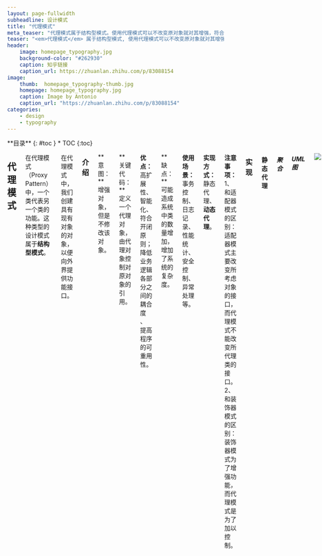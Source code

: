 ```yaml
---
layout: page-fullwidth
subheadline: 设计模式
title: "代理模式"
meta_teaser: "代理模式属于结构型模式。使用代理模式可以不改变原对象就对其增强，符合开闭原则。Spring aop的核心就是动态代理，所以学习代理模式是非常有必要的。"
teaser: "<em>代理模式</em> 属于结构型模式, 使用代理模式可以不改变原对象就对其增强，符合开闭原则。Spring aop的核心就是动态代理，所以学习代理模式是非常有必要的。"
header:
    image: homepage_typography.jpg
    background-color: "#262930"
    caption: 知乎链接
    caption_url: https://zhuanlan.zhihu.com/p/83088154
image:
    thumb:  homepage_typography-thumb.jpg
    homepage: homepage_typography.jpg
    caption: Image by Antonio
    caption_url: "https://zhuanlan.zhihu.com/p/83088154"
categories:
    - design
    - typography
---
```

<!--more-->

<div class="row">
<div class="medium-4 medium-push-8 columns" markdown="1">
<div class="panel radius" markdown="1">
**目录**
{: #toc }
*  TOC
{:toc}
</div>
</div><!-- /.medium-4.columns -->

<div class="medium-8 medium-pull-4 columns" markdown="1">

## 代理模式

在代理模式（Proxy Pattern）中，一个类代表另一个类的功能。这种类型的设计模式属于**结构型模式**。

在代理模式中，我们创建具有现有对象的对象，以便向外界提供功能接口。

### 介绍

**意图：**增强对象，但是不修改该对象。

**关键代码：**定义一个代理对象，由代理对象控制对原对象的引用。

**优点：** 高扩展性、智能化、符合开闭原则；降低业务逻辑各部分之间的耦合度 、 提高程序的可重用性。

**缺点：**可能造成系统中类的数量增加，增加了系统的复杂度。

**使用场景：** 事务控制、日志记录、性能统计、安全控制、异常处理等。

**实现方式：** 静态代理、**动态代理**。

**注意事项：** 1、和适配器模式的区别：适配器模式主要改变所考虑对象的接口，而代理模式不能改变所代理类的接口。 2、和装饰器模式的区别：装饰器模式为了增强功能，而代理模式是为了加以控制。

### 实现

#### 静态代理

##### 聚合

###### **UML图**

![](https://guanpeijia.github.io/images/blog/design/proxy/proxyuml.png)

##### **实例**

想租套房子，但是价格乱，房源难找。虽然可以自己慢慢找，但是住房中介有足够的房源，而且他们找房子这方面是专业的，所以让中介帮忙去找，自己只签合同，拿钱。

1.定义一个租房、退房的接口

```java
public interface HouseRenting {

    void renting();

    void checkedOut();
}
```

2.创建个人租房、退房的实现类

```java
public class IndividualRenting implements HouseRenting {

    @Override
    public void renting() {
        System.out.println("签合同");
        System.out.println("交租金");
        System.out.println("入住");
    }

    @Override
    public void checkedOut() {
        System.out.println("收拾个人物品");
        System.out.println("退押金");
    }
}
```

3.创建房屋中介代理类，代理租房、退房

```java
public class IntermediaryRenting implements HouseRenting {

    private HouseRenting houseRenting;

    public IntermediaryRenting(){}

    public IntermediaryRenting(HouseRenting houserenting){
        this.houseRenting = houserenting;
    }

    @Override
    public void renting() {
        System.out.println("找房源");
        System.out.println("谈合同");
        houseRenting.renting();
    }

    @Override
    public void checkedOut() {
        System.out.println("联系房东");
        System.out.println("验房");
        houseRenting.checkedOut();
        System.out.println("退房");
    }
}
```

4.测试代理

```java
public class RentingTest {

    @Test
    public void testTest(){
        HouseRenting houseRenting = new IntermediaryRenting(new IndividualRenting());
        houseRenting.renting();
    }
	//找房源
	//谈合同
	//签合同
	//交租金
	//入住
    
    @Test
    public void testCheckOut(){
        HouseRenting houseRenting = new IntermediaryRenting(new IndividualRenting());
        houseRenting.checkedOut();
    }
    //联系房东
    //验房
    //收拾个人物品
    //退押金
    //退房
}
```

##### 小结

使用聚合实现代理，代理对象和目标对象实现相同的接口，这样两个对象就拥有了所有接口方法，保证了对象内部结构一致。客户端调用的时候，不再实例化目标对象，而是实例化拥有目标对象实例的代理对象（构造函数或者set传入）。代理对象方法调用目标对象实例的相同方法前后可加入增强逻辑，实现代理。

#### 继承

##### 实例

还是上面那个实例，使用继承来增强。

1.建立代理类继承上例中的个人租房、退房的实现类

```java
public class IndividualRentingProxy extends IndividualRenting {

    @Override
    public void renting() {
        System.out.println("找房源");
        System.out.println("谈合同");
        super.renting();
    }

    @Override
    public void checkedOut() {
        System.out.println("联系房东");
        System.out.println("验房");
        super.checkedOut();
        System.out.println("退房");
    }
}
```

2.客户端调用

```java
	@Test
    public void IndividualRentingProxy(){
        IndividualRenting houseRenting = new IndividualRentingProxy();
        houseRenting.checkedOut();
        System.out.println("=================================");
        houseRenting.renting();
    }

//输出
联系房东
验房
收拾个人物品
退押金
退房
=================================
找房源
谈合同
签合同
交租金
入住
```

##### 小结：

使用继承实现代理的关键是不完全重写父类的方法，而是重写方法中调用父类方法（super.），加入增强逻辑。两种实现方式各有自己的优缺点，但是我们使用设计模式，要少用继承，多用组合，这样会有更好的扩展性。

代理模式的目的是增强目标对象，实现方式很多。以上两种是静态代理的实现，都有一个共同的缺点，每增加一个代理，系统中类的数量就会增加，增加了系统的复杂度。

### 动态代理

现在想要对service中所有的crud方法都加入事务控制或者对项目中所有的方法都加一条记录运行时间的日志，这种应用场景，静态代理就不再适合了。静态代理虽然实现了代理，但是缺点非常明显，委托类每增加一个方法，代理类也必须实现相同的方法，而且一个代理类只适用于服务于一种类型的对象。但是如果我们想对某类方法或者所有类的方法都需要增强的时候，静态代理显然不太适用。

Spring中动态代理使用的代理有两种：JDK动态代理和CGLib动态代理。

- JDK动态代理是**面向接口**的。

- CGLib动态代理是通过字节码底层**继承**要来实现（代理类不能被final关键字所修饰）

#### JDK动态代理

##### JDK动态代理核心代码

对于批量类的操作，最容易想到的是反射机制。JDK动态代理利用反射的特性，提供了`java.lang.reflect.Proxy`类和`java.lang.reflect.InvocationHandler`接口。通过这两个类的相互配合，可以实现动态代理。JDK动态代理，"**目标对象**"必须实现接口，以保证代理对象和目标对象的内部结构一致。

**`Proxy`的主要方法是`newProxyInstance`**

```java
// 贴一部分核心代码，实现过程比较复杂，建议debug跟一下。虽然有native和未开源的代码，但核心流程都可见，对于理解jdk动态代理帮助还是挺大的

/**
 * 返回指定接口的代理类的实例，该接口将方法调用分派给指定的调用处理程序
 * 该方法需要传三个参数：类加载器、类实现的接口、和一个InvocationHandler的实现类
 * InvocationHandler实现类的代码就是增强目标对象的具体逻辑
 */
@CallerSensitive
public static Object newProxyInstance(ClassLoader loader,Class<?>[] interfaces,InvocationHandler h)
    throws IllegalArgumentException
{
   ... ...
   ... ...
   // 在缓存中查找或者生成代理类的class对象
    Class<?> cl = getProxyClass0(loader, intfs);
	... ...
	... ...
	// private static final Class<?>[] constructorParams = { InvocationHandler.class };
	// 构建代理类的构造器
	final Constructor<?> cons = cl.getConstructor(constructorParams);
    final InvocationHandler ih = h;
    ... ...
    // 构建代理类实例，将增强处理器传入
    return cons.newInstance(new Object[]{h});
 }
 
private static Class<?> getProxyClass0(ClassLoader loader,Class<?>... interfaces) {
    ... ...
    ... ...
        // 上面提到的缓存是一个WeakCache对象，也就是这里的proxyClassCache
        // WeakCache中定义了一个ConcurrentMap来缓存代理对象
        //private final ConcurrentMap<Object, ConcurrentMap<Object, Supplier<V>>> map= new ConcurrentHashMap<>();
        return proxyClassCache.get(loader, interfaces);
    }

public V get(K key, P parameter) {
    	... ...
       // 生成代理类的字节码
       Object subKey = Objects.requireNonNull(subKeyFactory.apply(key, parameter)); 
    }

@Override
public Class<?> apply(ClassLoader loader, Class<?>[] interfaces) {
    // 代理类的命名
    long num = nextUniqueNumber.getAndIncrement();
    String proxyName = proxyPkg + proxyClassNamePrefix + num;
    // ProxyGenerator在sun.misc包下，该包未开原，通过下面方法即可生成代理类的字节码
    byte[] proxyClassFile = ProxyGenerator.generateProxyClass(proxyName, interfaces, accessFlags);

}
```

核心流程大约：

- 缓存中查找改目标对象的代理对象，有则返回，没有则开始创建
- 缓存中没有找到，拼接代理类包名和类名，生成.class 文件的字节码
- 找到代理对象或者已经创建完成，则创建代理类的构造器
- 将`InvocationHandler`传入，实例化代理对象

**`InvocationHandler`接口的主要方法是`invoke`**。该方法是实现增强的具体逻辑

```java
public Object invoke(Object proxy, Method method, Object[] args) throws Throwable;
```

![flow.png](https://guanpeijia.github.io/images/blog/design/proxy/00b1cfa41ebe945af2ee2aa7d394ee45.png)

这部分比较晦涩，加之贴的代码较少，没读过源码的话，可能不太容易理解。不过没有关系，我们最主要的**会用**JDK动态代理来实现我们的业务逻辑。没读懂的话，请暂时忘记上文的源码介绍，源码实现可能比较复杂，但是直接使用`JDK`的`API`来实现一个动态代理的话，却是非常简单的。下面就使用`JDK动态代理`来实现上文提到的将项目中所有的方法都加一条记录运行时间日志的功能。看完这个实例，再回头看源码的话，可能会容易理解些。

##### JDK动态代理实例

1.目标对象必须实现接口。定义一个操作用户表的一个接口`CustomerDao`

```java
public interface CustomerDao {

    int save();

    int update();

    int delete();
}
```

2.目标类实现该接口

```java
public class CustomerDaoImpl implements CustomerDao {

    @Override
    public int save() {
        System.out.println("保存");
        return 0;
    }

    @Override
    public int update() {
        System.out.println("更新");
        return 0;
    }

    @Override
    public int delete() {
        System.out.println("删除");
        return 0;
    }
}
```

3.定义记录日志动态代理工厂，创建记录日志代理对象

```java
public class LogProxyFactory {

    public Object getProxyInstance(Object target){
        // 调用JDK `Proxy` 动态代理方法
        return Proxy.newProxyInstance(target.getClass().getClassLoader(),
            target.getClass().getInterfaces(),new LogInvocationHandler(target));
    }
}

```

4. 实现`InvocationHandler`接口，来具体实现记录日志的逻辑

```java
public class LogInvocationHandler implements InvocationHandler {

    // 目标对象
    private Object target;

    // 构造函数传递目标对象
    public LogInvocationHandler(Object target){
        this.target = target;
    }

    // 增强目标对象，利用反射调用目标对象需要增强的方法
    // 需要增强目标对象那些方法，如何增强，逻辑在此处编写。JDK动态代理会动态生成字节码
    @Override
    public Object invoke(Object proxy, Method method, Object[] args) throws Throwable {
        System.out.println("开始时间："+new Date());
        Object invoke = method.invoke(target, args);
        System.out.println("结束时间："+new Date());
        return invoke;
    }
}
```

5.客户端调用

```java
@Test
public void customerDaoTest() {
    // 直接调用目标对象
    CustomerDao customerDao = new CustomerDaoImpl();
    System.out.println(customerDao.getClass());
    customerDao.save();
    customerDao.delete();
    customerDao.update();
    // 调用目标对象的代理对象
    CustomerDao customerDaoProxy= (CustomerDao) new LogProxyFactory().getProxyInstance(customerDao);
    System.out.println(customerDaoProxy.getClass());
    customerDaoProxy.save();
    customerDaoProxy.delete();
    customerDaoProxy.update();
}

// 输出打印
class com.gpj.dynamicproxy.biz.impl.CustomerDaoImpl
保存
删除
更新
class com.sun.proxy.$Proxy2
开始时间：Sat Sep 14 23:27:15 CST 2019
保存
结束时间：Sat Sep 14 23:27:15 CST 2019
开始时间：Sat Sep 14 23:27:15 CST 2019
删除
结束时间：Sat Sep 14 23:27:15 CST 2019
开始时间：Sat Sep 14 23:27:15 CST 2019
更新
结束时间：Sat Sep 14 23:27:15 CST 2019
```

​		上述实例，目的是增强`customerDao`，增加记录日志。所以不再直接创建该实例（`new CustomerDao`），而是通过`new LogProxyFactory().getProxyInstance(customerDao)`,传入`customerDao`目标对象,利用聚合的方式，使用`JDK动态代理`来动态的创建了一个`CustomerDao`的代理对象。如果想增强`GoodsDao`,则只需传入`GoodsDao`的目标对象即可，实现起来非常简单。

​		具体如何增强目标对象，逻辑写在`InvocationHandler`的实现类`LogInvocationHandler`里面。

​		代理对象是动态生成的，这样就防止了项目中类爆炸的情况，具体怎么生成交给`JDK`。上述代码打印出该代理对象得到`class com.sun.proxy.$Proxy2`，具体命名规则追溯源码中` String proxyName = proxyPkg + proxyClassNamePrefix + num`。

##### 反编译代理类$Proxy2

JDK动态代理生成的class到底是什么样子呢？下面，通过获取JDK动态生成的class文件，反编译来看一下，里面到底是什么样子的。

`ProxyGenerator`类中有一个属性`saveGeneratedFiles`,当值为true时，会将动态生成的class文件保存在本地磁盘。

```java
private static final boolean saveGeneratedFiles = (Boolean)AccessController.doPrivileged(new GetBooleanAction("sun.misc.ProxyGenerator.saveGeneratedFiles"));
```

**弃用junit测试类**，写一个main函数来测试上面的实例，则会再项目根路径生成该包和class文件

```java
public static void main(String[] args) {
    System.getProperties().put("sun.misc.ProxyGenerator.saveGeneratedFiles", "true");

    CustomerDao customerDao = new CustomerDaoImpl();

    CustomerDao customerDaoProxy= (CustomerDao) new LogProxyFactory().getProxyInstance(customerDao);
    System.out.println(customerDaoProxy.getClass());
    customerDaoProxy.save();
    customerDaoProxy.delete();
    customerDaoProxy.update();
}
```

反编译查看该class文件

```java
package com.sun.proxy;

import com.gpj.dynamicproxy.biz.CustomerDao;
import java.lang.reflect.InvocationHandler;
import java.lang.reflect.Method;
import java.lang.reflect.Proxy;
import java.lang.reflect.UndeclaredThrowableException;

public final class $Proxy0 extends Proxy implements CustomerDao {
    private static Method m1;
    private static Method m5;
    private static Method m2;
    private static Method m4;
    private static Method m0;
    private static Method m3;

    // 构造函数需要传入InvocationHandler增强处理器，如何传入的呢？
    // 再看看实例化代理对象的源码 return cons.newInstance(new Object[]{h});
    public $Proxy0(InvocationHandler var1) throws  {
        super(var1);
    }
	
    // 重写了Object的equals方法
    public final boolean equals(Object var1) throws  {
        try {
            return (Boolean)super.h.invoke(this, m1, new Object[]{var1});
        } catch (RuntimeException | Error var3) {
            throw var3;
        } catch (Throwable var4) {
            throw new UndeclaredThrowableException(var4);
        }
    }

    // 调用构造函数传入InvocationHandler的invoke方法，将初始化后的Method方法传入
    public final int save() throws  {
        try {
            return (Integer)super.h.invoke(this, m5, (Object[])null);
        } catch (RuntimeException | Error var2) {
            throw var2;
        } catch (Throwable var3) {
            throw new UndeclaredThrowableException(var3);
        }
    }

    public final String toString() throws  {
        try {
            return (String)super.h.invoke(this, m2, (Object[])null);
        } catch (RuntimeException | Error var2) {
            throw var2;
        } catch (Throwable var3) {
            throw new UndeclaredThrowableException(var3);
        }
    }

    public final int delete() throws  {
        try {
            return (Integer)super.h.invoke(this, m4, (Object[])null);
        } catch (RuntimeException | Error var2) {
            throw var2;
        } catch (Throwable var3) {
            throw new UndeclaredThrowableException(var3);
        }
    }

    public final int hashCode() throws  {
        try {
            return (Integer)super.h.invoke(this, m0, (Object[])null);
        } catch (RuntimeException | Error var2) {
            throw var2;
        } catch (Throwable var3) {
            throw new UndeclaredThrowableException(var3);
        }
    }

    public final int update() throws  {
        try {
            return (Integer)super.h.invoke(this, m3, (Object[])null);
        } catch (RuntimeException | Error var2) {
            throw var2;
        } catch (Throwable var3) {
            throw new UndeclaredThrowableException(var3);
        }
    }

    //静态代码块利用反射来初始化接口中方法的Method对象
    static {
        try {
            m1 = Class.forName("java.lang.Object").getMethod("equals", Class.forName("java.lang.Object"));
            m5 = Class.forName("com.gpj.dynamicproxy.biz.CustomerDao").getMethod("save");
            m2 = Class.forName("java.lang.Object").getMethod("toString");
            m4 = Class.forName("com.gpj.dynamicproxy.biz.CustomerDao").getMethod("delete");
            m0 = Class.forName("java.lang.Object").getMethod("hashCode");
            m3 = Class.forName("com.gpj.dynamicproxy.biz.CustomerDao").getMethod("update");
        } catch (NoSuchMethodException var2) {
            throw new NoSuchMethodError(var2.getMessage());
        } catch (ClassNotFoundException var3) {
            throw new NoClassDefFoundError(var3.getMessage());
        }
    }
}

```

 通过反编译我们可以看到：

- 动态代理产生的对象重写接口里面所有方法以及Object的equals、hashCode、toString方法
- 静态代码块利用反射来初始化接口中方法的Method对象，将Method传入InvocationHandler的invoke方法
- 构造函数将InvocationHandler传入
- 实际执行的逻辑其实是自己定义的LogInvocationHandler里面的invoke方法逻辑，所以具体怎么增强目标对象，只需完善自己实现的InvocationHandler的invoke方法即可

根据示例，反过来再看源码的话，应该就会轻松很多。



#### CGLIB动态代理

##### 简单介绍

使用JDK动态代理有一个前提条件：目标对象必须实现接口。但是当想增强一个没有实现接口的对象时，JDK动态代理则不再适用。Spring就是使用的cglib代码生成库来代理增强没有实现接口的对象。

CGLIB(Code Generation Library)是一个[开源项目](https://github.com/cglib/cglib)！是一个强大的，高性能，高质量的Code生成类库，它可以在运行期扩展Java类与实现Java接口。它广泛的被许多AOP的框架使用，例如Spring AOP和dynaop。CGLIB包的底层是通过使用一个小而快的[字节码](https://baike.baidu.com/item/字节码)处理框架ASM，来转换字节码并生成新的类。

![image](https://guanpeijia.github.io/images/blog/design/proxy/jnbNov2005-1.PNG)

##### CGLIB动态代理实例

还是JDK动态代理那个示例，使用cglib实现代码如下

1. 引入jar包

```xml
<dependency>
      <groupId>cglib</groupId>
      <artifactId>cglib</artifactId>
      <version>3.3.0</version>
</dependency>
```

​	2.定义一个操作用户表目标对象

```java
public class CustomerServiceImpl {

    public int save() {
        System.out.println("保存");
        return 0;
    }

    public int update() {
        System.out.println("更新");
        return 0;
    }

    public int delete() {
        System.out.println("删除");
        return 0;
    }
}
```

​	3.创建增强工厂，实现`MethodInterceptor`接口，重写回调方法`intercept`

```java
public class LogProxyFactory implements MethodInterceptor {

    private Object target;

    public LogProxyFactory(Object target) {
        this.target = target;
    }

    public Object myCglibCreator(){
        Enhancer enhancer = new Enhancer();
        //注意，cglib的原理是子类增强父类，所以使用cglib动态代理，要求目标类不能是final
        //指定父类
        enhancer.setSuperclass(target.getClass());
        // 设置回调接口对象
        enhancer.setCallback(this);
        //create
        return  enhancer.create();
    }


    /**
     * 回调接口方法
     *          enhancer.setCallback(this);
     * @param o
     * @param method
     * @param args
     * @param methodProxy
     * @return
     * @throws Throwable
     */
    @Override
    public Object intercept(Object o, Method method, Object[] args, MethodProxy methodProxy)
        throws Throwable {
        System.out.println("开始时间："+new Date());
        Object invoke = method.invoke(target, args);
        System.out.println("结束时间："+new Date());
        return invoke;
    }
}

```

​	4.客戶端調用

```java
public class CglibProxyTest {

    @Test
    public void test(){
        CustomerServiceImpl customerService = new CustomerServiceImpl();

        CustomerServiceImpl customerDaoProxy= (CustomerServiceImpl) new LogProxyFactory(customerService).myCglibCreator();
        System.out.println(customerDaoProxy.getClass());
        customerDaoProxy.save();
        customerDaoProxy.delete();
        customerDaoProxy.update();
    }

}

//输出日志
class com.gpj.cglibproxy.biz.impl.CustomerServiceImpl$$EnhancerByCGLIB$$7a67ad5d
开始时间：Sat Sep 21 20:40:03 CST 2019
保存
结束时间：Sat Sep 21 20:40:03 CST 2019
开始时间：Sat Sep 21 20:40:03 CST 2019
删除
结束时间：Sat Sep 21 20:40:03 CST 2019
开始时间：Sat Sep 21 20:40:03 CST 2019
更新
结束时间：Sat Sep 21 20:40:03 CST 2019

```

cglib动态代理的实现也主要是一个类`Enhancer`和一个接口`MethodInterceptor`

- `Enhancer`增强器，来创建代理对象。创建对象主要有三步
  1. 指定父类（目标对象）`public void setSuperclass(Class superclass)`
  2. 设置回调接口对象 `public void setCallback(Callback callback)`
  3. 创建对象 `public Object create()`
- `MethodInterceptor`方法拦截器。该接口继承`Callback`接口，有一个待实现的`intercept`方法，该方法是增强目标对象具体逻辑的实现。

```java
public interface MethodInterceptor extends Callback {
    Object intercept(Object var1, Method var2, Object[] var3, MethodProxy var4) throws Throwable;
}
```

- 生成的代理类命名规则

```java
  String base =
            prefix + "$$" + 
            source.substring(source.lastIndexOf('.') + 1) +
            getTag() + "$$" +
            Integer.toHexString(STRESS_HASH_CODE ? 0 : key.hashCode());
```

- cglib中`DebuggingClassWriter`类继承了asm中的`ClassVisitor`类。ASM直接操作字节码，生成代理对象class文件

```java
byte[] b = ((ClassWriter) DebuggingClassWriter.super.cv).toByteArray();
```

通过这两个类，就可以实现无接口对象的动态代理。cglib动态代理不仅支持代理无实现接口的目标对象，也支持实现接口的对象。

##### 反编译代理类

```java
 @Test
    public void testPoxy(){
        // 1.设置系统变量，保存到本地
        //System.setProperty(DebuggingClassWriter.DEBUG_LOCATION_PROPERTY, "D:\\cglib");
        CustomerServiceImpl customerService = new CustomerServiceImpl();

        CustomerServiceImpl customerDaoProxy= (CustomerServiceImpl) new LogProxyFactory(customerService).myCglibCreator();
        customerDaoProxy.save();
        // 使用ProxyGenerator保存到本地
        byte[] bytes = ProxyGenerator.generateProxyClass("CustomerServiceImpl$$EnhancerByCGLIB$$7a67ad5d", new Class[]{CustomerServiceImpl.class});
        try(
            FileOutputStream fos =new FileOutputStream(new File("D:/$Proxy.class"))
        ){
            fos.write(bytes);
            fos.flush();
        }catch (Exception e){
            e.printStackTrace();
        }
    }
```

可以设置`System`系统属性或者使用`ProxyGenerator`, 获取生成的字节码，将字节码保存到本地

反编译class文件

```java
package com.gpj.cglibproxy.biz.impl;

import java.lang.reflect.Method;
import net.sf.cglib.core.ReflectUtils;
import net.sf.cglib.core.Signature;
import net.sf.cglib.proxy.Callback;
import net.sf.cglib.proxy.Factory;
import net.sf.cglib.proxy.MethodInterceptor;
import net.sf.cglib.proxy.MethodProxy;

public class CustomerServiceImpl$$EnhancerByCGLIB$$7a67ad5d extends CustomerServiceImpl implements Factory {
    private boolean CGLIB$BOUND;
    public static Object CGLIB$FACTORY_DATA;
    private static final ThreadLocal CGLIB$THREAD_CALLBACKS;
    private static final Callback[] CGLIB$STATIC_CALLBACKS;
    private MethodInterceptor CGLIB$CALLBACK_0;
    private static Object CGLIB$CALLBACK_FILTER;
    private static final Method CGLIB$update$0$Method;
    private static final MethodProxy CGLIB$update$0$Proxy;
    private static final Object[] CGLIB$emptyArgs;
    private static final Method CGLIB$delete$1$Method;
    private static final MethodProxy CGLIB$delete$1$Proxy;
    private static final Method CGLIB$save$2$Method;
    private static final MethodProxy CGLIB$save$2$Proxy;
    private static final Method CGLIB$equals$3$Method;
    private static final MethodProxy CGLIB$equals$3$Proxy;
    private static final Method CGLIB$toString$4$Method;
    private static final MethodProxy CGLIB$toString$4$Proxy;
    private static final Method CGLIB$hashCode$5$Method;
    private static final MethodProxy CGLIB$hashCode$5$Proxy;
    private static final Method CGLIB$clone$6$Method;
    private static final MethodProxy CGLIB$clone$6$Proxy;

    static void CGLIB$STATICHOOK1() {
        CGLIB$THREAD_CALLBACKS = new ThreadLocal();
        CGLIB$emptyArgs = new Object[0];
        Class var0 = Class.forName("com.gpj.cglibproxy.biz.impl.CustomerServiceImpl$$EnhancerByCGLIB$$7a67ad5d");
        Class var1;
        Method[] var10000 = ReflectUtils.findMethods(new String[]{"equals", "(Ljava/lang/Object;)Z", "toString", "()Ljava/lang/String;", "hashCode", "()I", "clone", "()Ljava/lang/Object;"}, (var1 = Class.forName("java.lang.Object")).getDeclaredMethods());
        CGLIB$equals$3$Method = var10000[0];
        CGLIB$equals$3$Proxy = MethodProxy.create(var1, var0, "(Ljava/lang/Object;)Z", "equals", "CGLIB$equals$3");
        CGLIB$toString$4$Method = var10000[1];
        CGLIB$toString$4$Proxy = MethodProxy.create(var1, var0, "()Ljava/lang/String;", "toString", "CGLIB$toString$4");
        CGLIB$hashCode$5$Method = var10000[2];
        CGLIB$hashCode$5$Proxy = MethodProxy.create(var1, var0, "()I", "hashCode", "CGLIB$hashCode$5");
        CGLIB$clone$6$Method = var10000[3];
        CGLIB$clone$6$Proxy = MethodProxy.create(var1, var0, "()Ljava/lang/Object;", "clone", "CGLIB$clone$6");
        var10000 = ReflectUtils.findMethods(new String[]{"update", "()I", "delete", "()I", "save", "()I"}, (var1 = Class.forName("com.gpj.cglibproxy.biz.impl.CustomerServiceImpl")).getDeclaredMethods());
        CGLIB$update$0$Method = var10000[0];
        CGLIB$update$0$Proxy = MethodProxy.create(var1, var0, "()I", "update", "CGLIB$update$0");
        CGLIB$delete$1$Method = var10000[1];
        CGLIB$delete$1$Proxy = MethodProxy.create(var1, var0, "()I", "delete", "CGLIB$delete$1");
        CGLIB$save$2$Method = var10000[2];
        CGLIB$save$2$Proxy = MethodProxy.create(var1, var0, "()I", "save", "CGLIB$save$2");
    }

    final int CGLIB$update$0() {
        return super.update();
    }

    public final int update() {
        MethodInterceptor var10000 = this.CGLIB$CALLBACK_0;
        if (var10000 == null) {
            CGLIB$BIND_CALLBACKS(this);
            var10000 = this.CGLIB$CALLBACK_0;
        }

        if (var10000 != null) {
            Object var1 = var10000.intercept(this, CGLIB$update$0$Method, CGLIB$emptyArgs, CGLIB$update$0$Proxy);
            return var1 == null ? 0 : ((Number)var1).intValue();
        } else {
            return super.update();
        }
    }

    final int CGLIB$delete$1() {
        return super.delete();
    }

    public final int delete() {
        MethodInterceptor var10000 = this.CGLIB$CALLBACK_0;
        if (var10000 == null) {
            CGLIB$BIND_CALLBACKS(this);
            var10000 = this.CGLIB$CALLBACK_0;
        }

        if (var10000 != null) {
            Object var1 = var10000.intercept(this, CGLIB$delete$1$Method, CGLIB$emptyArgs, CGLIB$delete$1$Proxy);
            return var1 == null ? 0 : ((Number)var1).intValue();
        } else {
            return super.delete();
        }
    }

    final int CGLIB$save$2() {
        return super.save();
    }

    public final int save() {
        MethodInterceptor var10000 = this.CGLIB$CALLBACK_0;
        if (var10000 == null) {
            CGLIB$BIND_CALLBACKS(this);
            var10000 = this.CGLIB$CALLBACK_0;
        }

        if (var10000 != null) {
            Object var1 = var10000.intercept(this, CGLIB$save$2$Method, CGLIB$emptyArgs, CGLIB$save$2$Proxy);
            return var1 == null ? 0 : ((Number)var1).intValue();
        } else {
            return super.save();
        }
    }

    final boolean CGLIB$equals$3(Object var1) {
        return super.equals(var1);
    }

    public final boolean equals(Object var1) {
        MethodInterceptor var10000 = this.CGLIB$CALLBACK_0;
        if (var10000 == null) {
            CGLIB$BIND_CALLBACKS(this);
            var10000 = this.CGLIB$CALLBACK_0;
        }

        if (var10000 != null) {
            Object var2 = var10000.intercept(this, CGLIB$equals$3$Method, new Object[]{var1}, CGLIB$equals$3$Proxy);
            return var2 == null ? false : (Boolean)var2;
        } else {
            return super.equals(var1);
        }
    }

    final String CGLIB$toString$4() {
        return super.toString();
    }

    public final String toString() {
        MethodInterceptor var10000 = this.CGLIB$CALLBACK_0;
        if (var10000 == null) {
            CGLIB$BIND_CALLBACKS(this);
            var10000 = this.CGLIB$CALLBACK_0;
        }

        return var10000 != null ? (String)var10000.intercept(this, CGLIB$toString$4$Method, CGLIB$emptyArgs, CGLIB$toString$4$Proxy) : super.toString();
    }

    final int CGLIB$hashCode$5() {
        return super.hashCode();
    }

    public final int hashCode() {
        MethodInterceptor var10000 = this.CGLIB$CALLBACK_0;
        if (var10000 == null) {
            CGLIB$BIND_CALLBACKS(this);
            var10000 = this.CGLIB$CALLBACK_0;
        }

        if (var10000 != null) {
            Object var1 = var10000.intercept(this, CGLIB$hashCode$5$Method, CGLIB$emptyArgs, CGLIB$hashCode$5$Proxy);
            return var1 == null ? 0 : ((Number)var1).intValue();
        } else {
            return super.hashCode();
        }
    }

    final Object CGLIB$clone$6() throws CloneNotSupportedException {
        return super.clone();
    }

    protected final Object clone() throws CloneNotSupportedException {
        MethodInterceptor var10000 = this.CGLIB$CALLBACK_0;
        if (var10000 == null) {
            CGLIB$BIND_CALLBACKS(this);
            var10000 = this.CGLIB$CALLBACK_0;
        }

        return var10000 != null ? var10000.intercept(this, CGLIB$clone$6$Method, CGLIB$emptyArgs, CGLIB$clone$6$Proxy) : super.clone();
    }

    public static MethodProxy CGLIB$findMethodProxy(Signature var0) {
        String var10000 = var0.toString();
        switch(var10000.hashCode()) {
        case -1949253121:
            if (var10000.equals("update()I")) {
                return CGLIB$update$0$Proxy;
            }
            break;
        case -508378822:
            if (var10000.equals("clone()Ljava/lang/Object;")) {
                return CGLIB$clone$6$Proxy;
            }
            break;
        case -358764067:
            if (var10000.equals("delete()I")) {
                return CGLIB$delete$1$Proxy;
            }
            break;
        case 1826985398:
            if (var10000.equals("equals(Ljava/lang/Object;)Z")) {
                return CGLIB$equals$3$Proxy;
            }
            break;
        case 1872760011:
            if (var10000.equals("save()I")) {
                return CGLIB$save$2$Proxy;
            }
            break;
        case 1913648695:
            if (var10000.equals("toString()Ljava/lang/String;")) {
                return CGLIB$toString$4$Proxy;
            }
            break;
        case 1984935277:
            if (var10000.equals("hashCode()I")) {
                return CGLIB$hashCode$5$Proxy;
            }
        }

        return null;
    }

    public CustomerServiceImpl$$EnhancerByCGLIB$$7a67ad5d() {
        CGLIB$BIND_CALLBACKS(this);
    }

    public static void CGLIB$SET_THREAD_CALLBACKS(Callback[] var0) {
        CGLIB$THREAD_CALLBACKS.set(var0);
    }

    public static void CGLIB$SET_STATIC_CALLBACKS(Callback[] var0) {
        CGLIB$STATIC_CALLBACKS = var0;
    }

    private static final void CGLIB$BIND_CALLBACKS(Object var0) {
        CustomerServiceImpl$$EnhancerByCGLIB$$7a67ad5d var1 = (CustomerServiceImpl$$EnhancerByCGLIB$$7a67ad5d)var0;
        if (!var1.CGLIB$BOUND) {
            var1.CGLIB$BOUND = true;
            Object var10000 = CGLIB$THREAD_CALLBACKS.get();
            if (var10000 == null) {
                var10000 = CGLIB$STATIC_CALLBACKS;
                if (var10000 == null) {
                    return;
                }
            }

            var1.CGLIB$CALLBACK_0 = (MethodInterceptor)((Callback[])var10000)[0];
        }

    }

    public Object newInstance(Callback[] var1) {
        CGLIB$SET_THREAD_CALLBACKS(var1);
        CustomerServiceImpl$$EnhancerByCGLIB$$7a67ad5d var10000 = new CustomerServiceImpl$$EnhancerByCGLIB$$7a67ad5d();
        CGLIB$SET_THREAD_CALLBACKS((Callback[])null);
        return var10000;
    }

    public Object newInstance(Callback var1) {
        CGLIB$SET_THREAD_CALLBACKS(new Callback[]{var1});
        CustomerServiceImpl$$EnhancerByCGLIB$$7a67ad5d var10000 = new CustomerServiceImpl$$EnhancerByCGLIB$$7a67ad5d();
        CGLIB$SET_THREAD_CALLBACKS((Callback[])null);
        return var10000;
    }

    public Object newInstance(Class[] var1, Object[] var2, Callback[] var3) {
        CGLIB$SET_THREAD_CALLBACKS(var3);
        CustomerServiceImpl$$EnhancerByCGLIB$$7a67ad5d var10000 = new CustomerServiceImpl$$EnhancerByCGLIB$$7a67ad5d;
        switch(var1.length) {
        case 0:
            var10000.<init>();
            CGLIB$SET_THREAD_CALLBACKS((Callback[])null);
            return var10000;
        default:
            throw new IllegalArgumentException("Constructor not found");
        }
    }

    public Callback getCallback(int var1) {
        CGLIB$BIND_CALLBACKS(this);
        MethodInterceptor var10000;
        switch(var1) {
        case 0:
            var10000 = this.CGLIB$CALLBACK_0;
            break;
        default:
            var10000 = null;
        }

        return var10000;
    }

    public void setCallback(int var1, Callback var2) {
        switch(var1) {
        case 0:
            this.CGLIB$CALLBACK_0 = (MethodInterceptor)var2;
        default:
        }
    }

    public Callback[] getCallbacks() {
        CGLIB$BIND_CALLBACKS(this);
        return new Callback[]{this.CGLIB$CALLBACK_0};
    }

    public void setCallbacks(Callback[] var1) {
        this.CGLIB$CALLBACK_0 = (MethodInterceptor)var1[0];
    }

    static {
        CGLIB$STATICHOOK1();
    }
}

```

 通过反编译我们可以看到：

- 动态代理产生的对象继承了目标对象
- 动态代理产生的对象增强的方法都是final方法，且增强了Objecct的equals、hashCode、toString、clone等方法。比JDK代理多了clone。
- 实际执行的逻辑其实是自己定义的LogProxyFactory里面的intercept方法逻辑，所以具体怎么增强目标对象，只需完善自己实现的LogProxyFactory的intercept方法即可

#### 小结

- Spring动态代理就是使用了以上两种动态代理方式。当目标对象是实现类时候，Spring默认会使用JDK动态代理；当目标对象没有实现接口时，则Spring会使用CGLIB动态代理来增强对象。
- JDK动态代理只能代理实现类，而CGLIB可以代理实现类，也可以代理非实现类。
- CGLIB使用的是继承，所以目标对象不能被final关键字所修饰，且必须有无参构造器。static、private、final等修饰符所修饰的方法不能被代理。
- JDK1.8以后，JDK动态代理处理速度已明显快于CGLIB动态代理

#### AspectJ动态代理

##### 简单介绍

- [AspectJ](https://www.eclipse.org/aspectj/)是Eclipse旗下一个面向切面的框架，它扩展了Java语言。AspectJ定义了AOP语法，它有一个专门的编译器用来生成遵守Java字节编码规范的Class文件。
- AspectJ是目前AOP框架中最成熟，功能最丰富的语音。AspectJ提出了切入点(pointcut)、通知(advice)、切面(aspect)、织入(weaving)等概念。AspectJ已成为AOP的广泛使用的标准

##### Spring AOP 和 AspectJ 的区别和联系

- Spring AOP是用纯Java实现的。不需要特殊的编译过程。Spring AOP不需要控制类加载器的层次结构，因此适合在Servlet容器或应用程序服务器中使用。
- Spring AOP当前仅支持方法执行连接点（建议在Spring Bean上执行方法）。尽管可以在不破坏核心Spring AOP API的情况下添加对字段拦截的支持，但并未实现字段拦截。如果需要建议字段访问和更新连接点，请考虑使用诸如AspectJ之类的语言。
- Spring无缝地将Spring AOP和IoC与AspectJ集成在一起，以在基于Spring的一致应用程序架构中支持AOP的所有使用。
- Spring支持@AspectJ注解，但是，AOP运行时仍然是纯Spring AOP，并且不依赖于AspectJ编译器或编织器。即Spring AOP即使使用了@AspectJ注解，实现还是JDK动态代理或者CGLIB动态代理。

</div>